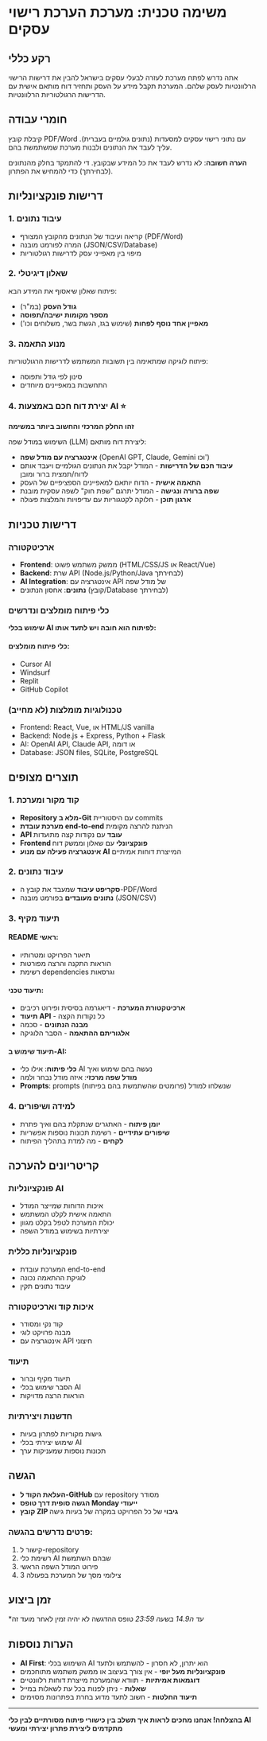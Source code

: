# משימה טכנית: מערכת הערכת רישוי עסקים

## רקע כללי
אתה נדרש לפתח מערכת לעזרה לבעלי עסקים בישראל להבין את דרישות הרישוי הרלוונטיות לעסק שלהם. המערכת תקבל מידע על העסק ותחזיר דוח מותאם אישית עם הדרישות הרגולטוריות הרלוונטיות.

## חומרי עבודה
קיבלת קובץ PDF/Word עם נתוני רישוי עסקים למסעדות (נתונים גולמיים בעברית). עליך לעבד את הנתונים ולבנות מערכת שמשתמשת בהם.

**הערה חשובה**: לא נדרש לעבד את כל המידע שבקובץ. די להתמקד בחלק מהנתונים (לבחירתך) כדי להמחיש את הפתרון.

## דרישות פונקציונליות

### 1. עיבוד נתונים
- קריאה ועיבוד של הנתונים מהקובץ המצורף (PDF/Word)
- המרה לפורמט מובנה (JSON/CSV/Database)
- מיפוי בין מאפייני עסק לדרישות רגולטוריות

### 2. שאלון דיגיטלי
פיתוח שאלון שיאסוף את המידע הבא:
- **גודל העסק** (במ"ר)
- **מספר מקומות ישיבה/תפוסה**
- **מאפיין אחד נוסף לפחות** (שימוש בגז, הגשת בשר, משלוחים וכו')

### 3. מנוע התאמה
פיתוח לוגיקה שמתאימה בין תשובות המשתמש לדרישות הרגולטוריות:
- סינון לפי גודל ותפוסה
- התחשבות במאפיינים מיוחדים

### 4. **יצירת דוח חכם באמצעות AI** ⭐
**זהו החלק המרכזי והחשוב ביותר במשימה**

השימוש במודל שפה (LLM) ליצירת דוח מותאם:
- **אינטגרציה עם מודל שפה** (OpenAI GPT, Claude, Gemini וכו')
- **עיבוד חכם של הדרישות** - המודל יקבל את הנתונים הגולמיים ויעבד אותם לדוח/תמצית ברור ומובן
- **התאמה אישית** - הדוח יותאם למאפיינים הספציפיים של העסק
- **שפה ברורה ונגישה** - המודל יתרגם "שפת חוק" לשפה עסקית מובנת
- **ארגון תוכן** - חלוקה לקטגוריות עם עדיפויות והמלצות פעולה

## דרישות טכניות

### ארכיטקטורה
- **Frontend**: ממשק משתמש פשוט (HTML/CSS/JS או React/Vue)
- **Backend**: שרת API (Node.js/Python/Java לבחירתך)
- **AI Integration**: אינטגרציה עם API של מודל שפה
- **נתונים**: אחסון הנתונים (קובץ/Database לבחירתך)

### כלי פיתוח מומלצים ונדרשים
**שימוש בכלי AI לפיתוח הוא חובה ויש לתעד אותו:**

#### כלי פיתוח מומלצים:
- Cursor AI
- Windsurf
- Replit
- GitHub Copilot

### טכנולוגיות מומלצות (לא מחייב)
- Frontend: React, Vue, או HTML/JS vanilla
- Backend: Node.js + Express, Python + Flask
- AI: OpenAI API, Claude API, או דומה
- Database: JSON files, SQLite, PostgreSQL

## תוצרים מצופים

### 1. קוד מקור ומערכת
- **Repository מלא ב-Git** עם היסטוריית commits 
- **מערכת עובדת end-to-end** הניתנת להרצה מקומית
- **API עובד** עם נקודות קצה מתועדות
- **Frontend פונקציונלי** עם שאלון וממשק דוח
- **אינטגרציה פעילה עם מנוע AI** המייצרת דוחות אמיתיים

### 2. עיבוד נתונים
- **סקריפט עיבוד** שמעבד את קובץ ה-PDF/Word
- **נתונים מעובדים** בפורמט מובנה (JSON/CSV)

### 3. תיעוד מקיף
#### README ראשי:
- תיאור הפרויקט ומטרותיו
- הוראות התקנה והרצה מפורטות
- רשימת dependencies וגרסאות

#### תיעוד טכני:
- **ארכיטקטורת המערכת** - דיאגרמה בסיסית ופירוט רכיבים
- **תיעוד API** - כל נקודות הקצה 
- **מבנה הנתונים** - סכמה
- **אלגוריתם ההתאמה** - הסבר הלוגיקה

#### תיעוד שימוש ב-AI:
- **כלי פיתוח**: אילו כלי AI נעשה בהם שימוש ואיך
- **מודל שפה מרכזי**: איזה מודל נבחר ולמה
- **Prompts**: prompts שנשלחו למודל (פרומטים שהשתמשת בהם בפיתוח)

### 4. למידה ושיפורים
- **יומן פיתוח** - האתגרים שנתקלת בהם ואיך פתרת
- **שיפורים עתידיים** - רשימת תכונות נוספות אפשריות
- **לקחים** - מה למדת בתהליך הפיתוח

## קריטריונים להערכה

### פונקציונליות AI 
- איכות הדוחות שמייצר המודל
- התאמה אישית לקלט המשתמש
- יכולת המערכת לטפל בקלט מגוון
- יצירתיות בשימוש במודל השפה

### פונקציונליות כללית 
- המערכת עובדת end-to-end
- לוגיקת ההתאמה נכונה
- עיבוד נתונים תקין

### איכות קוד וארכיטקטורה 
- קוד נקי ומסודר
- מבנה פרויקט לוגי
- אינטגרציה עם API חיצוני

### תיעוד
- תיעוד מקיף וברור
- הסבר שימוש בכלי AI
- הוראות הרצה מדויקות

### חדשנות ויצירתיות 
- גישות מקוריות לפתרון בעיות
- שימוש יצירתי בכלי AI
- תכונות נוספות שמעניקות ערך

## הגשה
- **העלאת הקוד ל-GitHub** עם repository מסודר
- **הגשה סופית דרך טופס Monday ייעודי** 
- **קובץ ZIP גיבוי** של כל הפרויקט במקרה של בעיות גישה

### פרטים נדרשים בהגשה:
1. קישור ל-repository
2. רשימת כלי AI שבהם השתמשת
3. פירוט המודל השפה הראשי
4. 3 צילומי מסך של המערכת בפעולה

## זמן ביצוע
**עד ה14.9 בשעה 23:59* טופס ההדגשה לא יהיה זמין לאחר מועד זה

## הערות נוספות
- **AI First**: השימוש בכלי AI הוא יתרון, לא חסרון - להשתמש ולתעד
- **פונקציונליות מעל יופי** - אין צורך בעיצוב או ממשק משתמש מתוחכמים
- **דוגמאות אמיתיות** - תוודא שהמערכת מייצרת דוחות רלוונטיים
- **שאלות** - ניתן לפנות בכל עת לשאלות במייל
- **תיעוד החלטות** - חשוב לתעד מדוע בחרת בפתרונות מסוימים

---

**בהצלחה! אנחנו מחכים לראות איך תשלב בין כישורי פיתוח מסורתיים לבין כלי AI מתקדמים ליצירת פתרון יצירתי ומעשי**